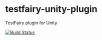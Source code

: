 # testfairy-unity-plugin
TestFairy plugin for Unity

[![Build Status](https://magnum.travis-ci.com/testfairy/testfairy-unity-plugin.svg?token=pZPW9yu4daFqJ7fYn9hn)](https://magnum.travis-ci.com/testfairy/testfairy-unity-plugin)

